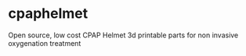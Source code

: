 # cpaphelmet
Open source, low cost CPAP Helmet 3d printable parts for non invasive oxygenation treatment
